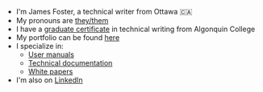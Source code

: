- I'm James Foster, a technical writer from Ottawa 🇨🇦 
- My pronouns are [they/them](https://en.pronouns.page/are/they/them)
- I have a [graduate certificate](https://www.algonquincollege.com/online/program-info/technical-writer/) in technical writing from Algonquin College
- My portfolio can be found [here](https://github.com/jamesdmfoster/Portfolio)
- I specialize in:
  - [User manuals](https://github.com/jamesdmfoster/jamesdmfoster/blob/main/Portfolio/User-Manual_DVDStyler.pdf)
  - [Technical documentation](https://github.com/jamesdmfoster/jamesdmfoster/blob/main/Portfolio/Documentation-Plan_GIMP.pdf)
  - [White papers](https://github.com/jamesdmfoster/jamesdmfoster/blob/main/Portfolio/White-Paper_COVID.pdf)
- I'm also on [LinkedIn](https://www.linkedin.com/in/jamesdmfoster/)
<!---
- My CV can be found [here](https://github.com/jamesdmfoster/CV)
- Here is my [website](link-to-jekyll-website)
--->

<!---
jamesdmfoster/jamesdmfoster is a ✨ special ✨ repository because its `README.md` (this file) appears on your GitHub profile.
You can click the Preview link to take a look at your changes.
--->

